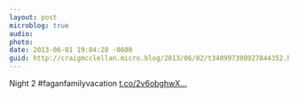 ```yaml
---
layout: post
microblog: true
audio: 
photo: 
date: 2013-06-01 19:04:28 -0600
guid: http://craigmcclellan.micro.blog/2013/06/02/t340997308927844352.html
---
```

Night 2 #faganfamilyvacation [t.co/2v6obghwX...](https://t.co/2v6obghwXV)
